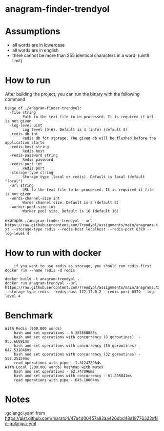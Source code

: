 # anagram-finder-trendyol

# Assumptions
- all words are in lowercase
- all words are in english
- there cannot be more than 255 identical characters in a word. (uint8 limit)

# How to run
After building the project, you can run the binary with the following command
```
Usage of ./anagram-finder-trendyol:
  -file string
        Path to the text file to be processed. It is required if url is not given
  -log-level uint
        Log level (0-6). Default is 4 (info) (default 4)
  -redis-db int
        Redis db for storage. The given db will be flushed before the application starts
  -redis-host string
        Redis host
  -redis-password string
        Redis password
  -redis-port int
        Redis port
  -storage-type string
        Storage type (local or redis). Default is local (default "local")
  -url string
        URL to the text file to be processed. It is required if file is not given
  -words-channel-size int
        Words channel size. Default is 8 (default 8)
  -worker-pool-size int
        Worker pool size. Default is 16 (default 16)
```
example:
```./anagram-finder-trendyol --url https://raw.githubusercontent.com/Trendyol/assignments/main/anagrams.txt --storage-type redis --redis-host localhost --redis-port 6379 --log-level 4 ```
# How to run with docker
``` 
    if you want to use redis as storage, you should run redis first
docker run --name redis -d redis

docker build -t anagram-trendyol .
docker run anagram-trendyol --url https://raw.githubusercontent.com/Trendyol/assignments/main/anagrams.txt --storage-type redis --redis-host 172.17.0.2 --redis-port 6379 --log-level 4
```

# Benchmark
```
With Redis (200.000 words) 
    hash and set operations - 6.385868885s
    hash and set operations with concurrency (8 goroutines)  - 955.66091ms
    hash and set operations with concurrency (16 goroutines) - 647.531846ms
    hash and set operations with concurrency (32 goroutines) - 557.25159ms
    read operations with pipe - 1.312478984s
With Local (200.000 words) hashmap with mutex
    hash and set operations - 63.747096ms
    hash and set operations with concurrency - 61.895841ms
    read operations with pipe - 645.10004ms

```

# Notes
.golangci.yaml from https://gist.github.com/maratori/47a4d00457a92aa426dbd48a18776322#file-golangci-yml
